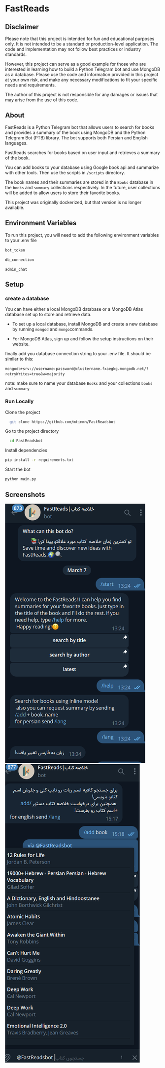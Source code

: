 
# FastReads

## Disclaimer

Please note that this project is intended for fun and educational purposes only. It is not intended to be a standard or production-level application. The code and implementation may not follow best practices or industry standards.

However, this project can serve as a good example for those who are interested in learning how to build a Python Telegram bot and use MongoDB as a database. Please use the code and information provided in this project at your own risk, and make any necessary modifications to fit your specific needs and requirements.

The author of this project is not responsible for any damages or issues that may arise from the use of this code.

## About
FastReads is a Python Telegram bot that allows users to search for books and provides a summary of the book using MongoDB and the Python Telegram Bot (PTB) library. The bot supports both Persian and English languages.

FastReads searches for books based on user input and retrieves a summary of the book.

You can add books to your database using Google book api and summarize with other tools. Then use the scripts in `/scripts` directory.

The book names and their summaries are stored in the `Books` database in the `books` and `summary` collections respectively. In the future, user collections will be added to allow users to store their favorite books.

This project was originally dockerized, but that version is no longer available.

## Environment Variables

To run this project, you will need to add the following environment variables to your .env file

`bot_token`

`db_connection`

`admin_chat`


## Setup

### create a database

You can have either a local MongoDB database or
a MongoDB Atlas database set up to store and retrieve data. 
* To set up a local database, install MongoDB and create a new database by running `mongod` and `mongo`commands.

* For MongoDB Atlas, sign up and follow the setup instructions on their website. 

finally add you database connection string to your .env file.
It should be similar to this:

`mongodb+srv://username:password@clustername.fxaegkg.mongodb.net/?retryWrites=true&w=majority`

note: make sure to name your database `Books` and your collections `books` and `summary`
### Run Locally
Clone the project

```bash
  git clone https://github.com/mtinmh/FastReadsbot
```

Go to the project directory

```bash
  cd FastReadsbot
```

Install dependencies

```bash
pip install -r requirements.txt
```

Start the bot

```bash
python main.py
```

## Screenshots

![App Screenshot](/screenshots/1.png)
![App Screenshot](/screenshots/2.png)
